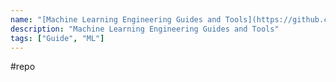 ```yaml
---
name: "[Machine Learning Engineering Guides and Tools](https://github.com/stas00/ml-engineering)"
description: "Machine Learning Engineering Guides and Tools"
tags: ["Guide", "ML"]
---
```

#repo